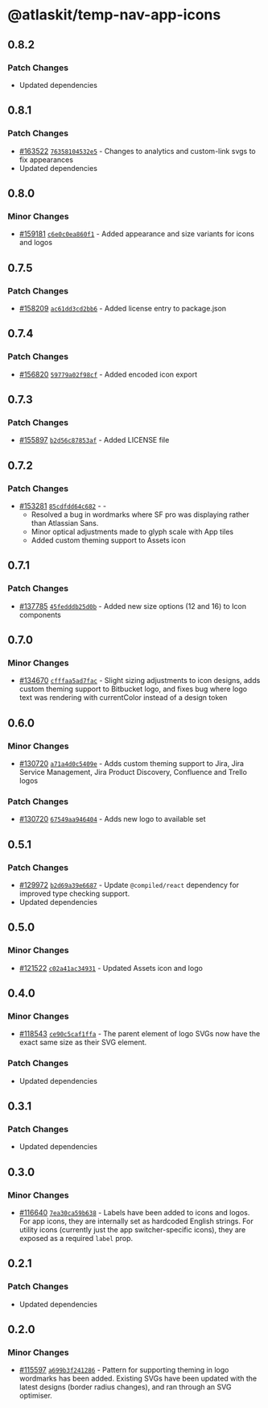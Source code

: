 # @atlaskit/temp-nav-app-icons

## 0.8.2

### Patch Changes

- Updated dependencies

## 0.8.1

### Patch Changes

- [#163522](https://bitbucket.org/atlassian/atlassian-frontend-monorepo/pull-requests/163522)
  [`76358104532e5`](https://bitbucket.org/atlassian/atlassian-frontend-monorepo/commits/76358104532e5) -
  Changes to analytics and custom-link svgs to fix appearances
- Updated dependencies

## 0.8.0

### Minor Changes

- [#159181](https://bitbucket.org/atlassian/atlassian-frontend-monorepo/pull-requests/159181)
  [`c6e0c0ea860f1`](https://bitbucket.org/atlassian/atlassian-frontend-monorepo/commits/c6e0c0ea860f1) -
  Added appearance and size variants for icons and logos

## 0.7.5

### Patch Changes

- [#158209](https://bitbucket.org/atlassian/atlassian-frontend-monorepo/pull-requests/158209)
  [`ac61dd3cd2bb6`](https://bitbucket.org/atlassian/atlassian-frontend-monorepo/commits/ac61dd3cd2bb6) -
  Added license entry to package.json

## 0.7.4

### Patch Changes

- [#156820](https://bitbucket.org/atlassian/atlassian-frontend-monorepo/pull-requests/156820)
  [`59779a02f98cf`](https://bitbucket.org/atlassian/atlassian-frontend-monorepo/commits/59779a02f98cf) -
  Added encoded icon export

## 0.7.3

### Patch Changes

- [#155897](https://bitbucket.org/atlassian/atlassian-frontend-monorepo/pull-requests/155897)
  [`b2d56c87853af`](https://bitbucket.org/atlassian/atlassian-frontend-monorepo/commits/b2d56c87853af) -
  Added LICENSE file

## 0.7.2

### Patch Changes

- [#153281](https://bitbucket.org/atlassian/atlassian-frontend-monorepo/pull-requests/153281)
  [`85cdfdd64c682`](https://bitbucket.org/atlassian/atlassian-frontend-monorepo/commits/85cdfdd64c682) - -
  - Resolved a bug in wordmarks where SF pro was displaying rather than Atlassian Sans.
  - Minor optical adjustments made to glyph scale with App tiles
  - Added custom theming support to Assets icon

## 0.7.1

### Patch Changes

- [#137785](https://bitbucket.org/atlassian/atlassian-frontend-monorepo/pull-requests/137785)
  [`45fedddb25d0b`](https://bitbucket.org/atlassian/atlassian-frontend-monorepo/commits/45fedddb25d0b) -
  Added new size options (12 and 16) to Icon components

## 0.7.0

### Minor Changes

- [#134670](https://bitbucket.org/atlassian/atlassian-frontend-monorepo/pull-requests/134670)
  [`cfffaa5ad7fac`](https://bitbucket.org/atlassian/atlassian-frontend-monorepo/commits/cfffaa5ad7fac) -
  Slight sizing adjustments to icon designs, adds custom theming support to Bitbucket logo, and
  fixes bug where logo text was rendering with currentColor instead of a design token

## 0.6.0

### Minor Changes

- [#130720](https://bitbucket.org/atlassian/atlassian-frontend-monorepo/pull-requests/130720)
  [`a71a4d0c5409e`](https://bitbucket.org/atlassian/atlassian-frontend-monorepo/commits/a71a4d0c5409e) -
  Adds custom theming support to Jira, Jira Service Management, Jira Product Discovery, Confluence
  and Trello logos

### Patch Changes

- [#130720](https://bitbucket.org/atlassian/atlassian-frontend-monorepo/pull-requests/130720)
  [`67549aa946404`](https://bitbucket.org/atlassian/atlassian-frontend-monorepo/commits/67549aa946404) -
  Adds new logo to available set

## 0.5.1

### Patch Changes

- [#129972](https://bitbucket.org/atlassian/atlassian-frontend-monorepo/pull-requests/129972)
  [`b2d69a39e6687`](https://bitbucket.org/atlassian/atlassian-frontend-monorepo/commits/b2d69a39e6687) -
  Update `@compiled/react` dependency for improved type checking support.
- Updated dependencies

## 0.5.0

### Minor Changes

- [#121522](https://bitbucket.org/atlassian/atlassian-frontend-monorepo/pull-requests/121522)
  [`c02a41ac34931`](https://bitbucket.org/atlassian/atlassian-frontend-monorepo/commits/c02a41ac34931) -
  Updated Assets icon and logo

## 0.4.0

### Minor Changes

- [#118543](https://bitbucket.org/atlassian/atlassian-frontend-monorepo/pull-requests/118543)
  [`ce90c5caf1ffa`](https://bitbucket.org/atlassian/atlassian-frontend-monorepo/commits/ce90c5caf1ffa) -
  The parent element of logo SVGs now have the exact same size as their SVG element.

### Patch Changes

- Updated dependencies

## 0.3.1

### Patch Changes

- Updated dependencies

## 0.3.0

### Minor Changes

- [#116640](https://stash.atlassian.com/projects/CONFCLOUD/repos/confluence-frontend/pull-requests/116640)
  [`7ea30ca59b638`](https://stash.atlassian.com/projects/CONFCLOUD/repos/confluence-frontend/commits/7ea30ca59b638) -
  Labels have been added to icons and logos. For app icons, they are internally set as hardcoded
  English strings. For utility icons (currently just the app switcher-specific icons), they are
  exposed as a required `label` prop.

## 0.2.1

### Patch Changes

- Updated dependencies

## 0.2.0

### Minor Changes

- [#115597](https://stash.atlassian.com/projects/CONFCLOUD/repos/confluence-frontend/pull-requests/115597)
  [`a699b3f241286`](https://stash.atlassian.com/projects/CONFCLOUD/repos/confluence-frontend/commits/a699b3f241286) -
  Pattern for supporting theming in logo wordmarks has been added. Existing SVGs have been updated
  with the latest designs (border radius changes), and ran through an SVG optimiser.
